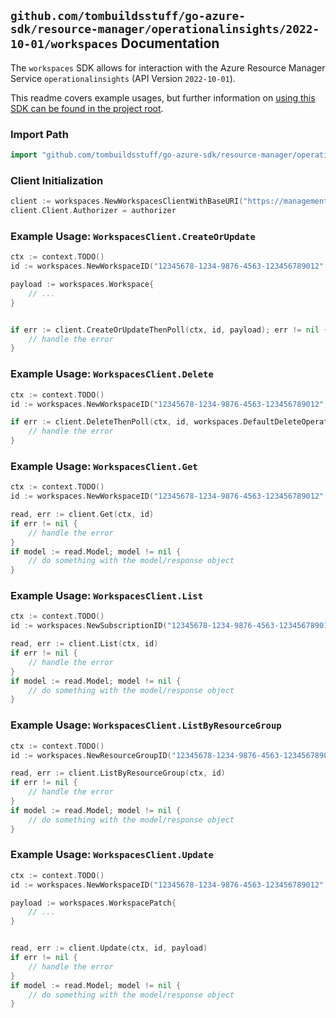 
## `github.com/tombuildsstuff/go-azure-sdk/resource-manager/operationalinsights/2022-10-01/workspaces` Documentation

The `workspaces` SDK allows for interaction with the Azure Resource Manager Service `operationalinsights` (API Version `2022-10-01`).

This readme covers example usages, but further information on [using this SDK can be found in the project root](https://github.com/tombuildsstuff/go-azure-sdk/tree/main/docs).

### Import Path

```go
import "github.com/tombuildsstuff/go-azure-sdk/resource-manager/operationalinsights/2022-10-01/workspaces"
```


### Client Initialization

```go
client := workspaces.NewWorkspacesClientWithBaseURI("https://management.azure.com")
client.Client.Authorizer = authorizer
```


### Example Usage: `WorkspacesClient.CreateOrUpdate`

```go
ctx := context.TODO()
id := workspaces.NewWorkspaceID("12345678-1234-9876-4563-123456789012", "example-resource-group", "workspaceValue")

payload := workspaces.Workspace{
	// ...
}


if err := client.CreateOrUpdateThenPoll(ctx, id, payload); err != nil {
	// handle the error
}
```


### Example Usage: `WorkspacesClient.Delete`

```go
ctx := context.TODO()
id := workspaces.NewWorkspaceID("12345678-1234-9876-4563-123456789012", "example-resource-group", "workspaceValue")

if err := client.DeleteThenPoll(ctx, id, workspaces.DefaultDeleteOperationOptions()); err != nil {
	// handle the error
}
```


### Example Usage: `WorkspacesClient.Get`

```go
ctx := context.TODO()
id := workspaces.NewWorkspaceID("12345678-1234-9876-4563-123456789012", "example-resource-group", "workspaceValue")

read, err := client.Get(ctx, id)
if err != nil {
	// handle the error
}
if model := read.Model; model != nil {
	// do something with the model/response object
}
```


### Example Usage: `WorkspacesClient.List`

```go
ctx := context.TODO()
id := workspaces.NewSubscriptionID("12345678-1234-9876-4563-123456789012")

read, err := client.List(ctx, id)
if err != nil {
	// handle the error
}
if model := read.Model; model != nil {
	// do something with the model/response object
}
```


### Example Usage: `WorkspacesClient.ListByResourceGroup`

```go
ctx := context.TODO()
id := workspaces.NewResourceGroupID("12345678-1234-9876-4563-123456789012", "example-resource-group")

read, err := client.ListByResourceGroup(ctx, id)
if err != nil {
	// handle the error
}
if model := read.Model; model != nil {
	// do something with the model/response object
}
```


### Example Usage: `WorkspacesClient.Update`

```go
ctx := context.TODO()
id := workspaces.NewWorkspaceID("12345678-1234-9876-4563-123456789012", "example-resource-group", "workspaceValue")

payload := workspaces.WorkspacePatch{
	// ...
}


read, err := client.Update(ctx, id, payload)
if err != nil {
	// handle the error
}
if model := read.Model; model != nil {
	// do something with the model/response object
}
```
